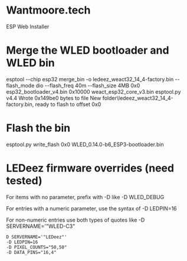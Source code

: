 # Wantmoore.tech
ESP Web Installer


# Merge the WLED bootloader and WLED bin
esptool --chip esp32 merge_bin -o ledeez_weact32_14_4-factory.bin --flash_mode dio --flash_freq 40m --flash_size 4MB 0x0 esp32_bootloader_v4.bin 0x10000 weact_esp32_core_v3.bin
esptool.py v4.4
Wrote 0x149be0 bytes to file New folder\ledeez_weact32_14_4-factory.bin, ready to flash to offset 0x0

# Flash the bin
esptool.py write_flash 0x0 WLED_0.14.0-b6_ESP3-bootloader.bin

# LEDeez firmware overrides (need tested)
For items with no parameter, prefix with -D like -D WLED_DEBUG

For entries with a numeric parameter, use the syntax of -D LEDPIN=16

For non-numeric entries use both types of quotes like -D SERVERNAME='"WLED-C3"

    D SERVERNAME='"LEDeez"'
    -D LEDPIN=16
    -D PIXEL_COUNTS="50,50"
    -D DATA_PINS="16,4"
